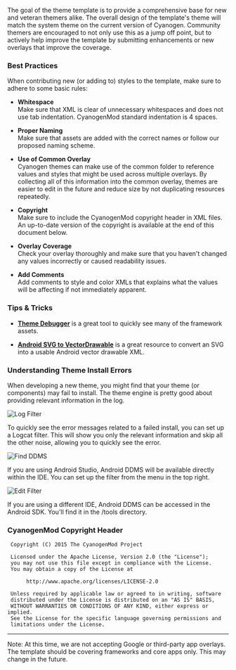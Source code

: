 The goal of the theme template is to provide a comprehensive base for new and veteran themers alike. The overall design of the template's theme will match the system theme on the current version of Cyanogen. Community themers are encouraged to not only use this as a jump off point, but to actively help improve the template by submitting enhancements or new overlays that improve the coverage.

### Best Practices ###

When contributing new (or adding to) styles to the template, make sure to adhere to some basic rules:

*  <b>Whitespace</b><br>
Make sure that XML is clear of unnecessary whitespaces and does not use tab indentation. CyanogenMod standard indentation is 4 spaces.

*  <b>Proper Naming</b><br>
Make sure that assets are added with the correct names or follow our proposed naming scheme.

*  <b>Use of Common Overlay</b><br>
Cyanogen themes can make use of the common folder to reference values and styles that might be used across multiple overlays. By collecting all of this information into the common overlay, themes are easier to edit in the future and reduce size by not duplicating resources repeatedly.

*  <b>Copyright</b><br>
Make sure to include the CyanogenMod copyright header in XML files. An up-to-date version of the copyright is available at the end of this document below.

*  <b>Overlay Coverage</b><br>
Check your overlay thoroughly and make sure that you haven't changed any values incorrectly or caused readability issues.

*  <b>Add Comments</b><br>
Add comments to style and color XMLs that explains what the values will be affecting if not immediately apparent.

### Tips & Tricks ###

*  <b>[Theme Debugger](https://www.google.com/url?q=https%3A%2F%2Fplay.google.com%2Fstore%2Fapps%2Fdetails%3Fid%3Dcom.steel89ita.themedebugger)</b> is a great tool to quickly see many of the framework assets.

*  <b>[Android SVG to VectorDrawable](http://0xd34d.github.io/svg2android/)</b> is a great resource to convert an SVG into a usable Android vector drawable XML.

### Understanding Theme Install Errors ###

When developing a new theme, you might find that your theme (or components) may fail to install. The theme engine is pretty good about providing relevant information in the log.

![Log Filter](http://cdn.cyngn.com/g/themes_template_tipsandtricks/InstallTheme_LogFilter.png)

To quickly see the error messages related to a failed install, you can set up a Logcat filter. This will show you only the relevant information and skip all the other noise, allowing you to quickly see the error.

![Find DDMS](http://cdn.cyngn.com/g/themes_template_tipsandtricks/InstallTheme_FindDDMS.png)

If you are using Android Studio, Android DDMS will be available directly within the IDE. You can set up the filter from the menu in the top right.

![Edit Filter](http://cdn.cyngn.com/g/themes_template_tipsandtricks/InstallTheme_EditFilter.png)

If you are using a different IDE, Android DDMS can be accessed in the Android SDK. You'll find it in the /tools directory.﻿

### CyanogenMod Copyright Header ###

     Copyright (C) 2015 The CyanogenMod Project

     Licensed under the Apache License, Version 2.0 (the "License");
     you may not use this file except in compliance with the License.
     You may obtain a copy of the License at

          http://www.apache.org/licenses/LICENSE-2.0

     Unless required by applicable law or agreed to in writing, software
     distributed under the License is distributed on an "AS IS" BASIS,
     WITHOUT WARRANTIES OR CONDITIONS OF ANY KIND, either express or implied.
     See the License for the specific language governing permissions and
     limitations under the License.

---

Note: At this time, we are not accepting Google or third-party app overlays. The template should be covering frameworks and core apps only. This may change in the future.